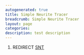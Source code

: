 ```yaml
---
autogenerated: true
title: Simple Neurite Tracer
breadcrumb: Simple Neurite Tracer
layout: page
categories: 
description: test description
---
```


1.  REDIRECT [SNT](SNT )
